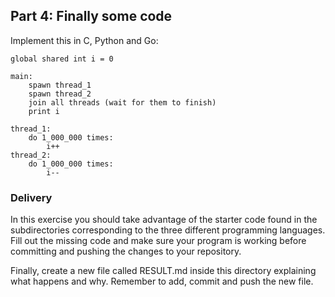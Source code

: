 Part 4: Finally some code
--------------------

Implement this in C, Python and Go:


    global shared int i = 0

    main:
        spawn thread_1
        spawn thread_2
        join all threads (wait for them to finish)
        print i

    thread_1:
        do 1_000_000 times:
            i++
    thread_2:
        do 1_000_000 times:
            i--
            

### Delivery
In this exercise you should take advantage of the starter code found in the subdirectories corresponding to the three different programming languages. Fill out the missing code and make sure your program is working before committing and pushing the changes to your repository.

Finally, create a new file called RESULT.md inside this directory explaining what happens and why. Remember to add, commit and push the new file.

